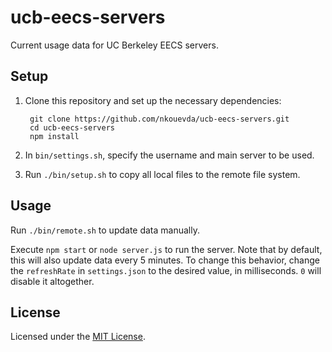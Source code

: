 <!-- Nikita Kouevda, Anthony Sutardja -->
<!-- 2013/09/21 -->

# ucb-eecs-servers

Current usage data for UC Berkeley EECS servers.

## Setup

1. Clone this repository and set up the necessary dependencies:

        git clone https://github.com/nkouevda/ucb-eecs-servers.git
        cd ucb-eecs-servers
        npm install

2. In `bin/settings.sh`, specify the username and main server to be used.

3. Run `./bin/setup.sh` to copy all local files to the remote file system.

## Usage

Run `./bin/remote.sh` to update data manually.

Execute `npm start` or `node server.js` to run the server. Note that by default,
this will also update data every 5 minutes. To change this behavior, change the
`refreshRate` in `settings.json` to the desired value, in milliseconds. `0` will
disable it altogether.

## License

Licensed under the [MIT License](http://www.opensource.org/licenses/MIT).
